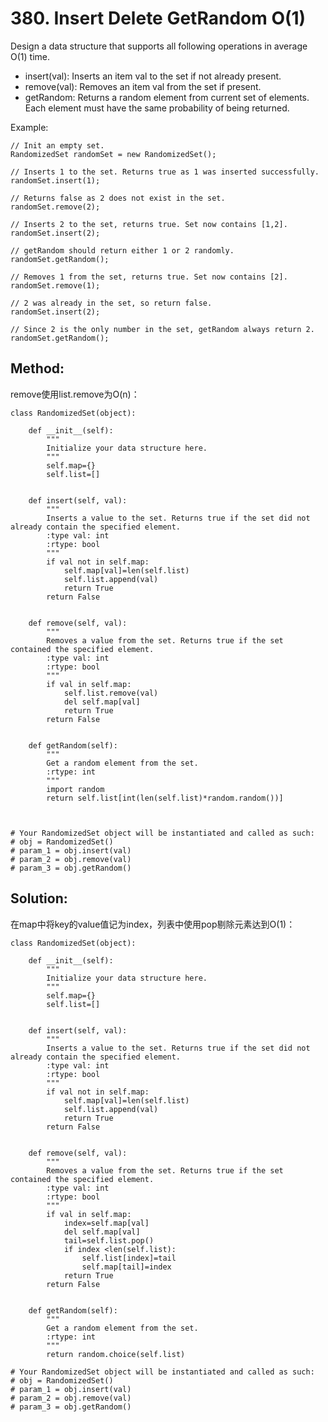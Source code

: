 # 380. Insert Delete GetRandom O(1)

Design a data structure that supports all following operations in average O(1) time.

- insert(val): Inserts an item val to the set if not already present.
- remove(val): Removes an item val from the set if present.
- getRandom: Returns a random element from current set of elements. Each element must have the same probability of being returned.

Example:

    // Init an empty set.
    RandomizedSet randomSet = new RandomizedSet();
    
    // Inserts 1 to the set. Returns true as 1 was inserted successfully.
    randomSet.insert(1);
    
    // Returns false as 2 does not exist in the set.
    randomSet.remove(2);
    
    // Inserts 2 to the set, returns true. Set now contains [1,2].
    randomSet.insert(2);
    
    // getRandom should return either 1 or 2 randomly.
    randomSet.getRandom();
    
    // Removes 1 from the set, returns true. Set now contains [2].
    randomSet.remove(1);
    
    // 2 was already in the set, so return false.
    randomSet.insert(2);
    
    // Since 2 is the only number in the set, getRandom always return 2.
    randomSet.getRandom();
    
## Method:
remove使用list.remove为O(n)：

    class RandomizedSet(object):
    
        def __init__(self):
            """
            Initialize your data structure here.
            """
            self.map={}
            self.list=[]
            
    
        def insert(self, val):
            """
            Inserts a value to the set. Returns true if the set did not already contain the specified element.
            :type val: int
            :rtype: bool
            """
            if val not in self.map:
                self.map[val]=len(self.list)
                self.list.append(val)
                return True
            return False
            
    
        def remove(self, val):
            """
            Removes a value from the set. Returns true if the set contained the specified element.
            :type val: int
            :rtype: bool
            """
            if val in self.map:
                self.list.remove(val)
                del self.map[val]
                return True
            return False
            
    
        def getRandom(self):
            """
            Get a random element from the set.
            :rtype: int
            """
            import random
            return self.list[int(len(self.list)*random.random())]
            
    
    
    # Your RandomizedSet object will be instantiated and called as such:
    # obj = RandomizedSet()
    # param_1 = obj.insert(val)
    # param_2 = obj.remove(val)
    # param_3 = obj.getRandom()
    
## Solution:

在map中将key的value值记为index，列表中使用pop剔除元素达到O(1)：

    class RandomizedSet(object):
    
        def __init__(self):
            """
            Initialize your data structure here.
            """
            self.map={}
            self.list=[]
            
    
        def insert(self, val):
            """
            Inserts a value to the set. Returns true if the set did not already contain the specified element.
            :type val: int
            :rtype: bool
            """
            if val not in self.map:
                self.map[val]=len(self.list)
                self.list.append(val)
                return True
            return False
            
    
        def remove(self, val):
            """
            Removes a value from the set. Returns true if the set contained the specified element.
            :type val: int
            :rtype: bool
            """
            if val in self.map:
                index=self.map[val]
                del self.map[val]
                tail=self.list.pop()
                if index <len(self.list):
                    self.list[index]=tail
                    self.map[tail]=index
                return True
            return False
            
    
        def getRandom(self):
            """
            Get a random element from the set.
            :rtype: int
            """
            return random.choice(self.list)
            
    # Your RandomizedSet object will be instantiated and called as such:
    # obj = RandomizedSet()
    # param_1 = obj.insert(val)
    # param_2 = obj.remove(val)
    # param_3 = obj.getRandom()